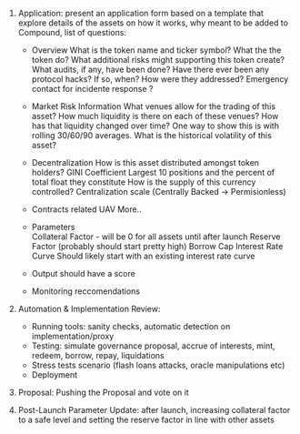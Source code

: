 1) Application: present an application form based on a template that explore details of the assets on how it works, why meant to be added to Compound, list of questions:

    - Overview
        What is the token name and ticker symbol?
        What the the token do?
        What additional risks might supporting this token create?
        What audits, if any, have been done?
        Have there ever been any protocol hacks? If so, when? How were they addressed?
        Emergency contact for incidente response ?
    
    - Market Risk Information
        What venues allow for the trading of this asset?
        How much liquidity is there on each of these venues?
        How has that liquidity changed over time? One way to show this is with rolling 30/60/90 averages.
        What is the historical volatility of this asset?

    - Decentralization
        How is this asset distributed amongst token holders?
        GINI Coefficient
        Largest 10 positions and the percent of total float they constitute
        How is the supply of this currency controlled?
        Centralization scale (Centrally Backed → Permisionless)
    
    - Contracts related
        UAV
        More..

    - Parameters            
        Collateral Factor - will be 0 for all assets until after launch
        Reserve Factor (probably should start pretty high)
        Borrow Cap
        Interest Rate Curve
        Should likely start with an existing interest rate curve

    - Output should have a score

    - Monitoring reccomendations 

2) Automation & Implementation Review: 

    - Running tools: sanity checks, automatic detection on implementation/proxy
    - Testing: simulate governance proposal, accrue of interests, mint, redeem, borrow, repay, liquidations
    - Stress tests scenario (flash loans attacks, oracle manipulations etc) 
    - Deployment

3) Proposal: Pushing the Proposal and vote on it

4) Post-Launch Parameter Update: after launch, increasing collateral factor to a safe level and setting the reserve factor in line with other assets